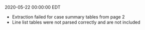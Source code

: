 2020-05-22 00:00:00 EDT


- Extraction failed for case summary tables from page 2
- Line list tables were not parsed correctly and are not included
